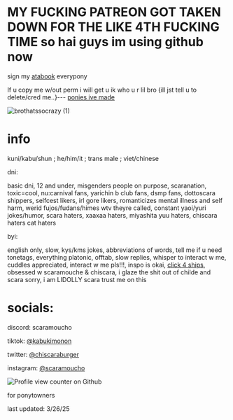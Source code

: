# MY FUCKING PATREON GOT TAKEN DOWN FOR THE LIKE 4TH FUCKING TIME so hai guys im using github now

sign my [atabook](https://scaramoucho.atabook.org/) everypony


If u copy me w/out perm i will get u ik who u r lil bro
{ill jst tell u to delete/cred me..}---
[ponies ive made](https://kabunya.straw.page/)

![brothatssocrazy (1)](https://github.com/user-attachments/assets/5da43837-eb16-4253-aa30-a092d435eb76)


# info

kuni/kabu/shun ; he/him/it ; trans male ; viet/chinese 

 dni:

basic dni, 12 and under, misgenders people on purpose, scaranation, toxic=cool, nu:carnival fans, yarichin b club fans, dsmp fans, dottoscara shippers, selfcest likers, irl gore likers, romanticizes mental illness and self harm, werid fujos/fudans/himes wtv theyre called, constant yaoi/yuri jokes/humor, scara haters, xaaxaa haters, miyashita yuu haters, chiscara haters cat haters

 byi:

english only, slow, kys/kms jokes, abbreviations of words, tell me if u need tonetags, everything platonic, offtab, slow replies, whisper to interact w me, cuddles appreciated,  interact w me pls!!!, inspo is okai, [click 4 ships](https://chiscaraburger.straw.page/), obsessed w scaramouche & chiscara, i glaze the shit out of childe and scara sorry, i am LIDOLLY scara trust me on this

# socials:

discord: scaramoucho

tiktok: [@kabukimonon](https://www.tiktok.com/@kabukimonon?lang=en)

twitter: [@chiscaraburger](https://x.com/chiscaraburger)

instagram: [@scaramoucho](https://www.instagram.com/scaramoucho/)

![Profile view counter on Github](https://komarev.com/ghpvc/?username=scaramoucho)

for ponytowners

last updated: 3/26/25
